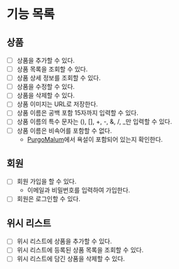 # 기능 목록
## 상품
- [ ] 상품을 추가할 수 있다.
- [ ] 상품 목록을 조회할 수 있다.
- [ ] 상품 상세 정보를 조회할 수 있다.
- [ ] 상품을 수정할 수 있다.
- [ ] 상품을 삭제할 수 있다.
- [ ] 상품 이미지는 URL로 저장한다.
- [ ] 상품 이름은 공백 포함 15자까지 입력할 수 있다.
- [ ] 상품 이름의 특수 문자는 (), [], +, -, &, /, _만 입력할 수 있다.
- [ ] 상품 이름은 비속어를 포함할 수 없다.
  - [PurgoMalum](https://www.purgomalum.com/)에서 욕설이 포함되어 있는지 확인한다.
## 회원
- [ ] 회원 가입을 할 수 있다.
  - 이메일과 비밀번호를 입력하여 가입한다.
- [ ] 회원은 로그인할 수 있다.
## 위시 리스트
- [ ] 위시 리스트에 상품을 추가할 수 있다.
- [ ] 위시 리스트에 등록된 상품 목록을 조회할 수 있다.
- [ ] 위시 리스트에 담긴 상품을 삭제할 수 있다.
